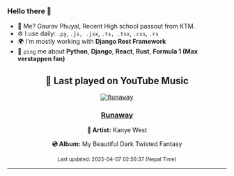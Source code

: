 ### Hello there 👋
- 💨 Me? Gaurav Phuyal, Recent High school passout from KTM.
- ⚙️ I use daily: `.py`, `.js, .jsx`, `.ts, .tsx`, `.css`, `.rs`
- 🌍 I'm mostly working with **Django Rest Framework**
- 💬 `ping` me about **Python**, **Django**, **React**, **Rust**, **Formula 1 (Max verstappen fan)**
<!-- YOUTUBE-MUSIC-START -->
<div align='center'>

## 🎵 Last played on YouTube Music

<kbd>

[![Runaway](https://lastfm.freetls.fastly.net/i/u/174s/f5afd8fe052b452c999b657664cae99f.png)](https://lastfm.freetls.fastly.net/i/u/174s/f5afd8fe052b452c999b657664cae99f.png)

</kbd>

### [Runaway](https://www.youtube.com/results?search_query=Kanye%20West%20Runaway)

**🎤 Artist:** Kanye West

**💿 Album:** My Beautiful Dark Twisted Fantasy

<sub>Last updated: 2025-04-07 02:56:37 (Nepal Time)</sub>

</div>

<!-- YOUTUBE-MUSIC-END -->
<hr>

